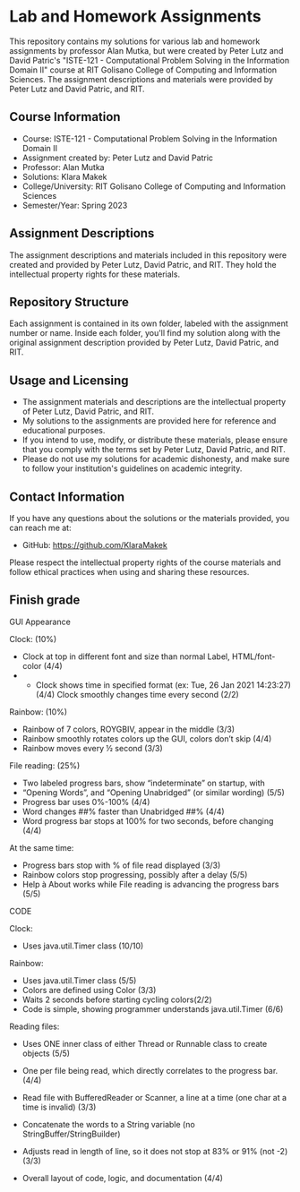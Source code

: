 # Lab and Homework Assignments

This repository contains my solutions for various lab and homework assignments by professor Alan Mutka, but were created by Peter Lutz and David Patric's "ISTE-121 - Computational Problem Solving in the Information Domain II" course at RIT Golisano College of Computing and Information Sciences. The assignment descriptions and materials were provided by Peter Lutz and David Patric, and RIT.

## Course Information

- Course: ISTE-121 - Computational Problem Solving in the Information Domain II
- Assignment created by: Peter Lutz and David Patric
- Professor: Alan Mutka
- Solutions: Klara Makek
- College/University: RIT Golisano College of Computing and Information Sciences
- Semester/Year: Spring 2023

## Assignment Descriptions

The assignment descriptions and materials included in this repository were created and provided by Peter Lutz, David Patric, and RIT. They hold the intellectual property rights for these materials.

## Repository Structure

Each assignment is contained in its own folder, labeled with the assignment number or name. Inside each folder, you'll find my solution along with the original assignment description provided by Peter Lutz, David Patric, and RIT.

## Usage and Licensing

- The assignment materials and descriptions are the intellectual property of Peter Lutz, David Patric, and RIT.
- My solutions to the assignments are provided here for reference and educational purposes.
- If you intend to use, modify, or distribute these materials, please ensure that you comply with the terms set by Peter Lutz, David Patric, and RIT.
- Please do not use my solutions for academic dishonesty, and make sure to follow your institution's guidelines on academic integrity.

## Contact Information

If you have any questions about the solutions or the materials provided, you can reach me at:
- GitHub: https://github.com/KlaraMakek

Please respect the intellectual property rights of the course materials and follow ethical practices when using and sharing these resources.

## Finish grade

GUI Appearance

Clock: (10%)

- Clock at top in different font and size than normal Label, HTML/font-color (4/4)
- - Clock shows time in specified format (ex: Tue, 26 Jan 2021 14:23:27) (4/4)
Clock smoothly changes time every second (2/2)

Rainbow: (10%)

- Rainbow of 7 colors, ROYGBIV, appear in the middle (3/3)
- Rainbow smoothly rotates colors up the GUI, colors don’t skip (4/4)
- Rainbow moves every ½ second (3/3)

File reading: (25%)

- Two labeled progress bars, show “indeterminate” on startup, with
- “Opening Words”, and “Opening Unabridged” (or similar wording) (5/5)
- Progress bar uses 0%-100% (4/4)
- Word changes ##% faster than Unabridged ##% (4/4)
- Word progress bar stops at 100% for two seconds, before changing (4/4)
 
At the same time:

- Progress bars stop with % of file read displayed (3/3)
- Rainbow colors stop progressing, possibly after a delay (5/5)
- Help à About works while File reading is advancing the progress bars (5/5)


CODE

Clock:

- Uses java.util.Timer class  (10/10)

Rainbow:

- Uses java.util.Timer class (5/5)
- Colors are defined using Color (3/3)
- Waits 2 seconds before starting cycling colors(2/2)
- Code is simple, showing programmer understands java.util.Timer (6/6)

Reading files:

- Uses ONE inner class of either Thread or Runnable class to create objects (5/5)
- One per file being read, which directly correlates to the progress bar. (4/4)
- Read file with BufferedReader or Scanner, a line at a time (one char at a time is
invalid) (3/3)
- Concatenate the words to a String variable (no StringBuffer/StringBuilder)
- Adjusts read in length of line, so it does not stop at 83% or 91% (not -2)  (3/3)
 
- Overall layout of code, logic, and documentation (4/4)